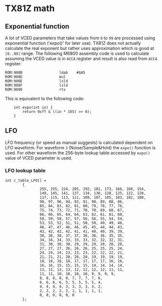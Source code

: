 # TX81Z math

## Exponential function

A lot of VCED parameters that take values from `0` to `99` are processed using exponential function ('expo()' for later use). TX81Z does not actually calculate the real exponent but rather uses approximation which is good at `[0..99]` range. The following M6800 assembly code is used to calculate assuming the VCED value is in `ACCA` register and result is also read from `ACCA` register:

```
ROM:908B                 ldab    #$A5
ROM:908D                 mul
ROM:908E                 lsld
ROM:908F                 lsld
ROM:9090                 rts
```
This is equivalent to the following code:

```
	int expo(int in) {
		return 0xff & ((in * 165) >> 6);
	}
```

## LFO

LFO frequency (or speed as manual suggests) is calculated dependent on LFO waveform. For waveform `3` (Noise/Sample&Hold) the `expo()` function is used. For other waveform the 256-byte lookup table accessed by `expo()` value of VCED parameter is used. 

### LFO lookup table
```
int c_table_LFO[] =
		{
				255, 255, 224, 205, 192, 181, 173, 166, 160, 154,
				149, 145, 141, 137, 134, 130, 128, 125, 122, 120,
				117, 115, 113, 111, 109, 107, 105, 103, 102, 100,
				98, 97, 96, 94, 93, 91, 90, 89, 88, 86,
				85, 84, 83, 82, 81, 80, 79, 78, 77, 76,
				75, 74, 73, 72, 71, 70, 70, 69, 68, 67,
				66, 66, 65, 64, 64, 63, 62, 61, 61, 60,
				59, 59, 58, 57, 57, 56, 56, 55, 54, 54,
				53, 53, 52, 51, 51, 50, 50, 49, 49, 48,
				48, 47, 47, 46, 46, 45, 45, 44, 44, 43,
				43, 42, 42, 42, 41, 41, 40, 40, 39, 39,
				38, 38, 38, 37, 37, 36, 36, 36, 35, 35,
				34, 34, 34, 33, 33, 33, 32, 32, 32, 31,
				31, 30, 30, 30, 29, 29, 29, 28, 28, 28,
				27, 27, 27, 26, 26, 26, 25, 25, 25, 24,
				24, 24, 24, 23, 23, 23, 22, 22, 22, 21,
				21, 21, 21, 20, 20, 20, 19, 19, 19, 19,
				18, 18, 18, 18, 17, 17, 17, 17, 16, 16,
				16, 16, 15, 15, 15, 15, 14, 14, 14, 14,
				13, 13, 13, 13, 12, 12, 12, 12, 11, 11,
				11, 11, 10, 10, 10, 10, 9, 9, 9, 9,
				8, 8, 8, 8, 8, 7, 7, 7, 7, 6,
				6, 6, 6, 6, 5, 5, 5, 5, 5, 4,
				4, 4, 4, 4, 3, 3, 3, 3, 3, 2,
				2, 2, 2, 2, 2, 1, 1, 1, 1, 1,
				0, 0, 0, 0, 0, 0
		};

```
